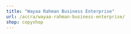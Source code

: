 ```yaml
---
title: "Wayaa Rahman Business Enterprise"
url: /accra/wayaa-rahman-business-enterprise/
shop: copyshop
---
```

